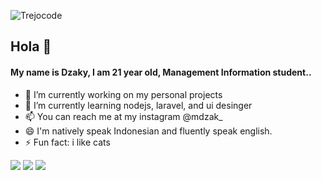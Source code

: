 
![Trejocode](https://res.cloudinary.com/trejocode/image/upload/v1586298449/Trejocode/logo_t0otlj.png)

## Hola 👋

#### My name is Dzaky, I am 21 year old, Management Information student..

- 🔭 I’m currently working on my personal projects
- 🌱 I’m currently learning nodejs, laravel, and ui desinger 
- 📫 You can reach me at my instagram @mdzak_
- 😄 I'm natively speak Indonesian and fluently speak english.
- ⚡ Fun fact: i like cats

[<img src="https://img.shields.io/badge/linkedin-%230077B5.svg?&style=for-the-badge&logo=linkedin&logoColor=white" />](https://www.linkedin.com/in/mdzaky/) [<img src = "https://img.shields.io/badge/instagram-%23E4405F.svg?&style=for-the-badge&logo=instagram&logoColor=white">](https://www.instagram.com/mdzak_/) [<img src ="https://img.shields.io/badge/portfolio-web-%23.svg?&style=for-the-badge&logo=&logoColor=white%22">](https://dribbble.com/mdzaky)
